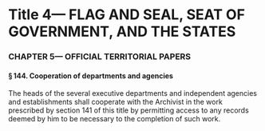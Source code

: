 
# Title 4— FLAG AND SEAL, SEAT OF GOVERNMENT, AND THE STATES
### CHAPTER 5— OFFICIAL TERRITORIAL PAPERS
#### § 144. Cooperation of departments and agencies

The heads of the several executive departments and independent agencies and establishments shall cooperate with the Archivist in the work prescribed by section 141 of this title by permitting access to any records deemed by him to be necessary to the completion of such work.

